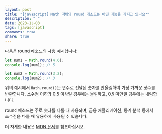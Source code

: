 ```yaml
---
layout: post
title: "[javascript] Math 객체의 round 메소드는 어떤 기능을 가지고 있나요?"
description: " "
date: 2023-11-03
tags: [javascript]
comments: true
share: true
---
```


다음은 round 메소드의 사용 예시입니다:

```javascript
let num1 = Math.round(4.6);
console.log(num1); // 5

let num2 = Math.round(3.2);
console.log(num2); // 3
```

위의 예시에서 `Math.round()`는 인수로 전달된 숫자를 반올림하여 가장 가까운 정수를 반환합니다. 소수점 이하가 0.5 이상일 경우에는 올림하고, 0.5 미만일 경우에는 내림합니다.

round 메소드는 주로 숫자를 다룰 때 사용되며, 금융 애플리케이션, 통계 분석 등에서 소수점을 다룰 때 유용하게 사용될 수 있습니다.

더 자세한 내용은 [MDN 문서](https://developer.mozilla.org/ko/docs/Web/JavaScript/Reference/Global_Objects/Math/round)를 참조하십시오.